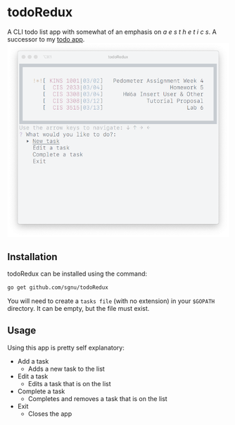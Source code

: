 # todoRedux

A CLI todo list app with somewhat of an emphasis on *a e s t h e t i c s*. A successor to my [todo app](https://github.com/sgnu/todo).
![screenshot](screenshot.png)

## Installation

todoRedux can be installed using the command:

```sh
go get github.com/sgnu/todoRedux
```

You will need to create a `tasks file` (with no extension) in your `$GOPATH` directory. It can be empty, but the file must exist.

## Usage

Using this app is pretty self explanatory:

- Add a task
  - Adds a new task to the list
- Edit a task
  - Edits a task that is on the list
- Complete a task
  - Completes and removes a task that is on the list
- Exit
  - Closes the app
